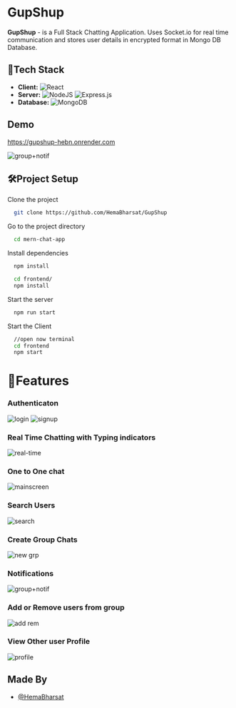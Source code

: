 # GupShup

<strong>GupShup</strong> - is a Full Stack Chatting Application. Uses Socket.io for real time communication and stores user details in encrypted format in Mongo DB Database.<br>

## 🤖Tech Stack
- **Client:** ![React](https://img.shields.io/badge/react-%2320232a.svg?style=for-the-badge&logo=react&logoColor=%2361DAFB) 
- **Server:** ![NodeJS](https://img.shields.io/badge/node.js-6DA55F?style=for-the-badge&logo=node.js&logoColor=white) ![Express.js](https://img.shields.io/badge/express.js-%23404d59.svg?style=for-the-badge&logo=express&logoColor=%2361DAFB)
- **Database:** ![MongoDB](https://img.shields.io/badge/MongoDB-%234ea94b.svg?style=for-the-badge&logo=mongodb&logoColor=white)

## Demo

https://gupshup-hebn.onrender.com

![group+notif](https://github.com/HemaBharsat/GupShup/assets/121272688/367b8da0-27a1-4b03-a9ab-b2855067c691)

## 🛠Project Setup

Clone the project

```bash
  git clone https://github.com/HemaBharsat/GupShup
```

Go to the project directory

```bash
  cd mern-chat-app
```

Install dependencies

```bash
  npm install
```

```bash
  cd frontend/
  npm install
```

Start the server

```bash
  npm run start
```

Start the Client

```bash
  //open now terminal
  cd frontend
  npm start
```

# 📱Features

### Authenticaton
![login](https://github.com/HemaBharsat/GupShup/assets/121272688/09f148f3-88c7-452d-a435-339e7aff36bc)
![signup](https://github.com/HemaBharsat/GupShup/assets/121272688/008c9ebf-902e-4562-aa7f-934e500fc080)

### Real Time Chatting with Typing indicators
![real-time](https://github.com/HemaBharsat/GupShup/assets/121272688/f0dc5628-a942-4bb1-8681-ec7abfde1a71)

### One to One chat
![mainscreen](https://github.com/HemaBharsat/GupShup/assets/121272688/6a2766ce-fa5c-45c3-aa70-e9ae6a4c1a1f)

### Search Users
![search](https://github.com/HemaBharsat/GupShup/assets/121272688/d151e887-a6fe-467f-9c06-3e6600dc41d6)

### Create Group Chats
![new grp](https://github.com/HemaBharsat/GupShup/assets/121272688/81a0e20b-cdce-4819-b696-e99d30a11bf3)

### Notifications
![group+notif](https://github.com/HemaBharsat/GupShup/assets/121272688/367b8da0-27a1-4b03-a9ab-b2855067c691)

### Add or Remove users from group
![add rem](https://github.com/HemaBharsat/GupShup/assets/121272688/b19d0428-3edd-4b6d-9adb-5436df20f7e4)

### View Other user Profile
![profile](https://github.com/HemaBharsat/GupShup/assets/121272688/577a3ea4-ed92-47b7-9a4c-c914e06d43ab)

## Made By
- [@HemaBharsat](https://github.com/HemaBharsat)
